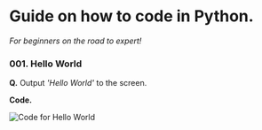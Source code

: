 # Guide on how to code in Python.
*For beginners on the road to expert!*

###  001. Hello World
**Q.**  Output *'Hello World'* to the screen. 
<br>

**Code.**
<br>

![Code for Hello World](https://i.imgur.com/ABnhejs.png)

